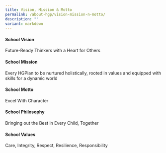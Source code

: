 ```yaml
---
title: Vision, Mission & Motto
permalink: /about-hgp/vision-mission-n-motto/
description: ""
variant: markdown
---
```

<h4><strong>School Vision</strong></h4>
<p>Future-Ready Thinkers with a Heart for Others</p>
<h4><strong>School Mission</strong></h4>
<p>Every HGPian to be nurtured holistically, rooted in values and equipped with skills for a dynamic world</p>
<h4><strong>School Motto</strong></h4>
<p>Excel With Character</p>
<h4><strong>School Philosophy</strong></h4>
<p>Bringing out the Best in Every Child, Together</p>
<h4><strong>School Values</strong></h4>
<p>Care, Integrity, Respect, Resilience, Responsibility</p>